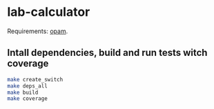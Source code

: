 # lab-calculator

Requirements: [opam](https://opam.ocaml.org/).

## Intall dependencies, build and run tests witch coverage

```sh
make create_switch
make deps_all
make build
make coverage
```
